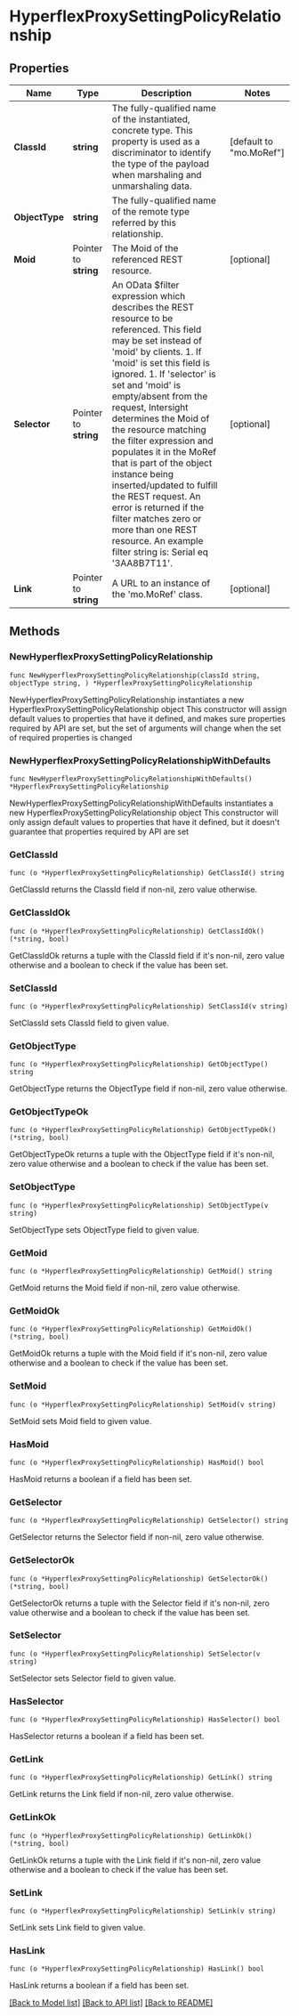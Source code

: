 # HyperflexProxySettingPolicyRelationship

## Properties

Name | Type | Description | Notes
------------ | ------------- | ------------- | -------------
**ClassId** | **string** | The fully-qualified name of the instantiated, concrete type. This property is used as a discriminator to identify the type of the payload when marshaling and unmarshaling data. | [default to "mo.MoRef"]
**ObjectType** | **string** | The fully-qualified name of the remote type referred by this relationship. | 
**Moid** | Pointer to **string** | The Moid of the referenced REST resource. | [optional] 
**Selector** | Pointer to **string** | An OData $filter expression which describes the REST resource to be referenced. This field may be set instead of &#39;moid&#39; by clients. 1. If &#39;moid&#39; is set this field is ignored. 1. If &#39;selector&#39; is set and &#39;moid&#39; is empty/absent from the request, Intersight determines the Moid of the resource matching the filter expression and populates it in the MoRef that is part of the object instance being inserted/updated to fulfill the REST request. An error is returned if the filter matches zero or more than one REST resource. An example filter string is: Serial eq &#39;3AA8B7T11&#39;. | [optional] 
**Link** | Pointer to **string** | A URL to an instance of the &#39;mo.MoRef&#39; class. | [optional] 

## Methods

### NewHyperflexProxySettingPolicyRelationship

`func NewHyperflexProxySettingPolicyRelationship(classId string, objectType string, ) *HyperflexProxySettingPolicyRelationship`

NewHyperflexProxySettingPolicyRelationship instantiates a new HyperflexProxySettingPolicyRelationship object
This constructor will assign default values to properties that have it defined,
and makes sure properties required by API are set, but the set of arguments
will change when the set of required properties is changed

### NewHyperflexProxySettingPolicyRelationshipWithDefaults

`func NewHyperflexProxySettingPolicyRelationshipWithDefaults() *HyperflexProxySettingPolicyRelationship`

NewHyperflexProxySettingPolicyRelationshipWithDefaults instantiates a new HyperflexProxySettingPolicyRelationship object
This constructor will only assign default values to properties that have it defined,
but it doesn't guarantee that properties required by API are set

### GetClassId

`func (o *HyperflexProxySettingPolicyRelationship) GetClassId() string`

GetClassId returns the ClassId field if non-nil, zero value otherwise.

### GetClassIdOk

`func (o *HyperflexProxySettingPolicyRelationship) GetClassIdOk() (*string, bool)`

GetClassIdOk returns a tuple with the ClassId field if it's non-nil, zero value otherwise
and a boolean to check if the value has been set.

### SetClassId

`func (o *HyperflexProxySettingPolicyRelationship) SetClassId(v string)`

SetClassId sets ClassId field to given value.


### GetObjectType

`func (o *HyperflexProxySettingPolicyRelationship) GetObjectType() string`

GetObjectType returns the ObjectType field if non-nil, zero value otherwise.

### GetObjectTypeOk

`func (o *HyperflexProxySettingPolicyRelationship) GetObjectTypeOk() (*string, bool)`

GetObjectTypeOk returns a tuple with the ObjectType field if it's non-nil, zero value otherwise
and a boolean to check if the value has been set.

### SetObjectType

`func (o *HyperflexProxySettingPolicyRelationship) SetObjectType(v string)`

SetObjectType sets ObjectType field to given value.


### GetMoid

`func (o *HyperflexProxySettingPolicyRelationship) GetMoid() string`

GetMoid returns the Moid field if non-nil, zero value otherwise.

### GetMoidOk

`func (o *HyperflexProxySettingPolicyRelationship) GetMoidOk() (*string, bool)`

GetMoidOk returns a tuple with the Moid field if it's non-nil, zero value otherwise
and a boolean to check if the value has been set.

### SetMoid

`func (o *HyperflexProxySettingPolicyRelationship) SetMoid(v string)`

SetMoid sets Moid field to given value.

### HasMoid

`func (o *HyperflexProxySettingPolicyRelationship) HasMoid() bool`

HasMoid returns a boolean if a field has been set.

### GetSelector

`func (o *HyperflexProxySettingPolicyRelationship) GetSelector() string`

GetSelector returns the Selector field if non-nil, zero value otherwise.

### GetSelectorOk

`func (o *HyperflexProxySettingPolicyRelationship) GetSelectorOk() (*string, bool)`

GetSelectorOk returns a tuple with the Selector field if it's non-nil, zero value otherwise
and a boolean to check if the value has been set.

### SetSelector

`func (o *HyperflexProxySettingPolicyRelationship) SetSelector(v string)`

SetSelector sets Selector field to given value.

### HasSelector

`func (o *HyperflexProxySettingPolicyRelationship) HasSelector() bool`

HasSelector returns a boolean if a field has been set.

### GetLink

`func (o *HyperflexProxySettingPolicyRelationship) GetLink() string`

GetLink returns the Link field if non-nil, zero value otherwise.

### GetLinkOk

`func (o *HyperflexProxySettingPolicyRelationship) GetLinkOk() (*string, bool)`

GetLinkOk returns a tuple with the Link field if it's non-nil, zero value otherwise
and a boolean to check if the value has been set.

### SetLink

`func (o *HyperflexProxySettingPolicyRelationship) SetLink(v string)`

SetLink sets Link field to given value.

### HasLink

`func (o *HyperflexProxySettingPolicyRelationship) HasLink() bool`

HasLink returns a boolean if a field has been set.


[[Back to Model list]](../README.md#documentation-for-models) [[Back to API list]](../README.md#documentation-for-api-endpoints) [[Back to README]](../README.md)


